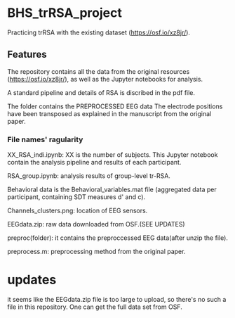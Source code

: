 # BHS_trRSA_project
Practicing trRSA with the existing dataset (https://osf.io/xz8jr/).

## Features
The repository contains all the data from the original resources (https://osf.io/xz8jr/), as well as the Jupyter notebooks for analysis.

A standard pipeline and details of RSA is discribed in the pdf file.

The folder contains the PREPROCESSED EEG data
The electrode positions have been transposed as explained in the manuscript from the original paper.

### File names' ragularity
XX_RSA_indi.ipynb: XX is the number of subjects. This Jupyter notebook contain the analysis pipeline and results of each participant. 

RSA_group.ipynb: analysis results of group-level tr-RSA.

Behavioral data is the Behavioral_variables.mat file (aggregated data per participant, containing SDT measures d' and c).

Channels_clusters.png: location of EEG sensors.

EEGdata.zip: raw data downloaded from OSF.(SEE UPDATES)

preproc(folder): it contains the preproccessed EEG data(after unzip the file).

preprocess.m: preprocessing method from the original paper.


# updates
it seems like the EEGdata.zip file is too large to upload, so there's no such a file in this repository. One can get the full data set from OSF.
